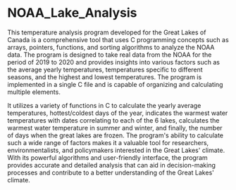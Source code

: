 # NOAA_Lake_Analysis
This temperature analysis program developed for the Great Lakes of Canada is a comprehensive tool that uses C programming concepts such as arrays, pointers, functions, and sorting algorithms to analyze the NOAA data. The program is designed to take real data from the NOAA for the period of 2019 to 2020 and provides insights into various factors such as the average yearly temperatures, temperatures specific to different seasons, and the highest and lowest temperatures. The program is implemented in a single C file and is capable of organizing and calculating multiple elements.

It utilizes a variety of functions in C to calculate the yearly average temperatures, hottest/coldest days of the year, indicates the warmest water temperatures with dates correlating to each of the 6 lakes, calculates the warmest water temperature in summer and winter, and finally, the number of days when the great lakes are frozen. The program's ability to calculate such a wide range of factors makes it a valuable tool for researchers, environmentalists, and policymakers interested in the Great Lakes' climate. With its powerful algorithms and user-friendly interface, the program provides accurate and detailed analysis that can aid in decision-making processes and contribute to a better understanding of the Great Lakes' climate.
